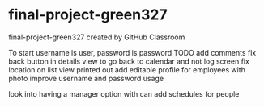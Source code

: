 # final-project-green327
final-project-green327 created by GitHub Classroom

To start username is user, password is password
TODO
add comments
fix back button in details view to go back to calendar and not log screen
fix location on list view printed out 
add editable profile for employees with photo
improve username and password usage 

look into having a manager option with can add schedules for people
